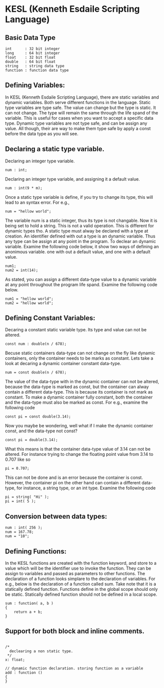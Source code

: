# KESL (Kenneth Esdaile Scripting Language)

## Basic Data Type

```
int      : 32 bit integer
long     : 64 bit integer
float    : 32 bit float
double   : 64 bit float
string   : string data type
function : function data type
```

## Defining Variables:

In KESL (Kenneth Esdaile Scripting Language), there are static variables and dynamic variables. Both serve different functions in the language. Static type variables are type safe. The value can change but the type is static. It can not change. The type will remain the same through the life spand of the variable. This is useful for cases when you want to accept a specific data type. Dynamic type variables are not type safe, and can be assign any value. All though, their are way to make them type safe by apply a const before the data type as you will see.

## Declaring a static type variable.

Declaring an integer type variable.
```
num : int;
```

Declaring an integer type variable, and assigning it a default value.
```
num : int(9 * m);
```

Once a static type variable is define, if you try to change its type, this will lead to an syntax error. For e.g.,

```
num = "hellow world";
```

The variable num is a static integer, thus its type is not changable. Now it is being set to hold a string. This is not a valid operation. This is different for dynamic types tho. A static type must alway be declared with a type at creation. An identifier defined with out a type is an dynamic variable. Thus any type can be assign at any point in the program. To declear an dynamic variable. Examine the following code below, it show two ways of defining an anonimous variable. one with out a default value, and one with a default value.

```
num1;
num2 = int(14);
```

As stated, you can assign a different data-type value to a dynamic variable at any point throughout the program life spand. Examine the following code below.

```
num1 = "hellow world";
num2 = "hellow world";
```



## Defining Constant Variables:

Decaring a constant static variable type. Its type and value can not be altered.

```
const num : double(n / 678);
```

Becuse static containers data-type can not change on the fly like dynamic containers, only the container needs to be marks as constant. Lets take a look at decaring a dynamic container constant data-type.

```
num = const double(n / 678);
```

The value of the data-type with in the dynamic container can not be altered, because the data-type is marked as const, but the container can alway contain a different data-type. This is because its container is not mark as constant. To make a dynamic container fully constant, both the container and the data-type must also be marked as const. For e.g., examine the following code

```
const pi = const double(3.14);
```

Now you maybe be wondering, well what if I make the dynamic container const, and the data-type not const? 

```
const pi = double(3.14);
```

What this means is that the container data-type value of 3.14 can not be altered. For instance trying to change the floating point value from 3.14 to 0.707 like so

```
pi = 0.707;
```

This can not be done and is an error because the container is const. However, the container pi on the other hand can contain a different data-type, for instance, a string type, or an int type. Examine the following code

```
pi = string( "Hi" );
pi = int( 5 );
```


## Conversion between data types:

```
num : int( 256 );
num = 167.78;
num = "10";
```



## Defining Functions:

In the KESL functions are created with the function keyword, and store to a value which will be the identifier use to invoke the function. They can be assign to variables and passed as parameters to other functions. The declaration of a function looks simplare to the declaration of variables. For e.g., below is the declaration of a function called sum. Take note that it is a statically defined function. Functions define in the global scope should only be static. Statically defined function should not be defined in a local scope.

```
sum : function( a, b )
{
    return a + b;
}
```




## Support for both block and inline comments.
```

/*
  declearing a non static type.
 */
x: float;

// dynamic function declaration. storing function as a variable
add : function () 
{
}
```